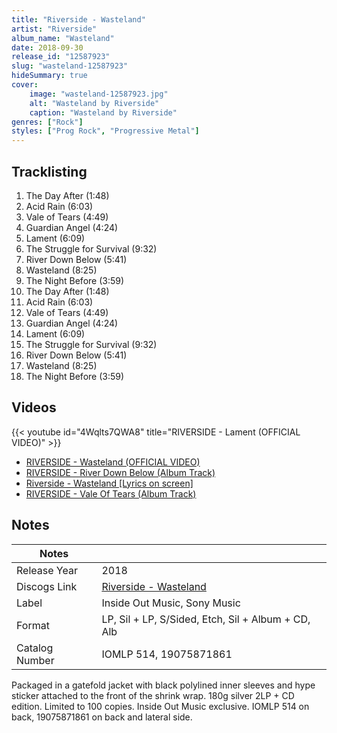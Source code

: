 ```yaml
---
title: "Riverside - Wasteland"
artist: "Riverside"
album_name: "Wasteland"
date: 2018-09-30
release_id: "12587923"
slug: "wasteland-12587923"
hideSummary: true
cover:
    image: "wasteland-12587923.jpg"
    alt: "Wasteland by Riverside"
    caption: "Wasteland by Riverside"
genres: ["Rock"]
styles: ["Prog Rock", "Progressive Metal"]
---
```


## Tracklisting
1. The Day After (1:48)
2. Acid Rain (6:03)
3. Vale of Tears (4:49)
4. Guardian Angel (4:24)
5. Lament (6:09)
6. The Struggle for Survival (9:32)
7. River Down Below (5:41)
8. Wasteland (8:25)
9. The Night Before (3:59)
10. The Day After (1:48)
11. Acid Rain (6:03)
12. Vale of Tears (4:49)
13. Guardian Angel (4:24)
14. Lament (6:09)
15. The Struggle for Survival (9:32)
16. River Down Below (5:41)
17. Wasteland (8:25)
18. The Night Before (3:59)

## Videos
{{< youtube id="4Wqlts7QWA8" title="RIVERSIDE - Lament (OFFICIAL VIDEO)" >}}
- [RIVERSIDE - Wasteland (OFFICIAL VIDEO)](https://www.youtube.com/watch?v=6dLf45s67hM)
- [RIVERSIDE - River Down Below (Album Track)](https://www.youtube.com/watch?v=ZS1crIkpnwc)
- [Riverside - Wasteland [Lyrics on screen]](https://www.youtube.com/watch?v=bXPsLDO77rA)
- [RIVERSIDE - Vale Of Tears (Album Track)](https://www.youtube.com/watch?v=001IMO53JwY)


## Notes

| Notes          |             |
| ---------------| ----------- |
| Release Year   | 2018 |
| Discogs Link   | [Riverside - Wasteland](https://www.discogs.com/release/12587923-Riverside-Wasteland) |
| Label          | Inside Out Music, Sony Music |
| Format         | LP, Sil + LP, S/Sided, Etch, Sil + Album + CD, Alb |
| Catalog Number | IOMLP 514, 19075871861 |

Packaged in a gatefold jacket with black polylined inner sleeves and hype sticker attached to the front of the shrink wrap.  180g silver 2LP + CD edition. Limited to 100 copies. Inside Out Music exclusive.  IOMLP 514 on back, 19075871861 on back and lateral side.  

